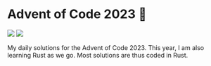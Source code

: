 # Advent of Code 2023 🎄

![](https://img.shields.io/badge/📅_%20day-14-blue?style=for-the-badge)
![](https://img.shields.io/badge/⭐_%20stars-27-yellow?style=for-the-badge)

My daily solutions for the Advent of Code 2023. This year, I am also learning Rust as we go. Most solutions are thus coded in Rust.

